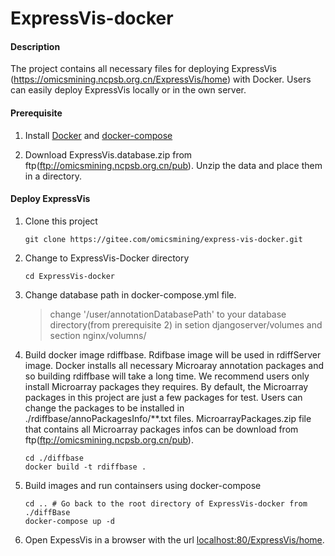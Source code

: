 # ExpressVis-docker

#### Description
The project contains all necessary files for deploying ExpressVis (https://omicsmining.ncpsb.org.cn/ExpressVis/home) with Docker. Users can easily deploy ExpressVis locally or in the own server.

#### Prerequisite

1. Install [Docker](https://docs.docker.com/engine/install/) and [docker-compose](https://docs.docker.com/compose/install/)
   
2. Download ExpressVis.database.zip from ftp(ftp://omicsmining.ncpsb.org.cn/pub). Unzip the data and place them in a directory.


#### Deploy ExpressVis
1. Clone this project
   
   `
   git clone https://gitee.com/omicsmining/express-vis-docker.git
   `

2.  Change to ExpressVis-Docker directory

    `
      cd ExpressVis-docker
    `

3.  Change database path in docker-compose.yml file.

    > change '/user/annotationDatabasePath' to your database directory(from prerequisite 2) in setion djangoserver/volumes and section nginx/volumns/

4.  Build docker image rdiffbase. Rdifbase image will be used in rdiffServer image. Docker installs all necessary Microaray annotation packages and so building rdiffbase will take a long time. We recommend users only install Microarray packages they requires. By default, the Microarray packages in this project are just a few packages for test. Users can change the packages to be installed in ./rdiffbase/annoPackagesInfo/**.txt files. MicroarrayPackages.zip file that contains all Microarray packages infos can be download from ftp(ftp://omicsmining.ncpsb.org.cn/pub). 
   
    ```
    cd ./diffbase       
    docker build -t rdiffbase .
    ```

5. Build images and run containsers using docker-compose

   ```
   cd .. # Go back to the root directory of ExpressVis-docker from ./diffBase
   docker-compose up -d
   ```

6. Open ExpessVis in a browser with the url [localhost:80/ExpressVis/home](localhost:80/ExpressVis/home).







